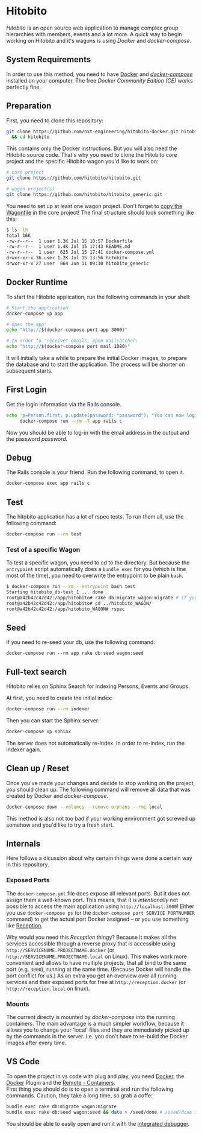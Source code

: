 # Hitobito

_Hitobito_ is an open source web application to manage complex group hierarchies with members, events and a lot more.
A quick way to begin working on Hitobito and it's wagons is using _Docker_ and _docker-compose_.

## System Requirements

In order to use this method, you need to have [Docker][docker] and _[docker-compose][doco]_ installed on your computer.
The free _Docker Community Edition (CE)_ works perfectly fine.

[docker]: https://docs.docker.com/install/
[doco]: https://docs.docker.com/compose/install/

## Preparation

First, you need to clone this repository:

```bash
git clone https://github.com/nxt-engineering/hitobito-docker.git hitobito \
  && cd hitobito
```

This contains only the Docker instructions.
But you will also need the Hitobito source code.
That's why you need to clone the Hitobito core project and the specific Hitobito wagon you'd like to work on:

```bash
# core project
git clone https://github.com/hitobito/hitobito.git

# wagon project(s)
git clone https://github.com/hitobito/hitobito_generic.git
```

You need to set up at least one wagon project. Don't forget to [copy the Wagonfile](https://github.com/hitobito/hitobito/blob/master/doc/development/04_wagons.md#grundlegendes) in the core project!
The final structure should look something like this:

```bash
$ ls -lh
total 16K
-rw-r--r--  1 user 1.3K Jul 15 10:57 Dockerfile
-rw-r--r--  1 user 1.4K Jul 15 17:43 README.md
-rw-r--r--  1 user  625 Jul 15 17:41 docker-compose.yml
drwxr-xr-x 36 user 1.2K Jul 15 13:56 hitobito
drwxr-xr-x 27 user  864 Jun 11 09:30 hitobito_generic
```

## Docker Runtime

To start the Hitobito application, run the following commands in your shell:

```bash
# Start the application
docker-compose up app

# Open the app:
echo "http://$(docker-compose port app 3000)"

# In order to "receive" emails, open mailcatcher:
echo "http://$(docker-compose port mail 1080)"
```

It will initially take a while to prepare the initial Docker images, to prepare the database and to start the application.
The process will be shorter on subsequent starts.

## First Login

Get the login information via the Rails console.

```bash
echo 'p=Person.first; p.update(password: "password"); "You can now login as #{p.email} with the password \"password\""' | \
     docker-compose run --rm -T app rails c
```

Now you should be able to log-in with the email address in the output and the password _password_.

## Debug

The Rails console is your friend.
Run the following command, to open it.

```bash
docker-compose exec app rails c
```

## Test

The hitobito application has a lot of rspec tests.
To run them all, use the following command:

```bash
docker-compose run --rm test
```

### Test of a specific Wagon

To test a specific wagon, you need to cd to the directory.
But because the `entrypoint` script automatically does a `bundle exec` for you (which is fine most of the time), you need to overwrite the entrypoint to be plain `bash`.

```bash
$ docker-compose run --rm --entrypoint bash test
Starting hitobito_db-test_1 ... done
root@a42b42c42d42:/app/hitobito# rake db:migrate wagon:migrate # if you changed the db schema
root@a42b42c42d42:/app/hitobito# cd ../hitobito_WAGON/
root@a42b42c42d42:/app/hitobito_WAGON# rspec
```

## Seed

If you need to re-seed your db, use the following command:

```
docker-compose run --rm app rake db:seed wagon:seed
```

## Full-text search

Hitobito relies on Sphinx Search for indexing Persons, Events and Groups.

At first, you need to create the initial index:

```bash
docker-compose run --rm indexer
```

Then you can start the Sphinx server:

```bash
docker-compose up sphinx
```

The server does not automatically re-index.
In order to re-index, run the indexer again.

## Clean up / Reset

Once you've made your changes and decide to stop working on the project, you should clean up. The following command will remove all data that was created by Docker and _docker-compose_.

```bash
docker-compose down --volumes --remove-orphans --rmi local
```

This method is also not too bad if your working environment got screwed up somehow and you'd like to try a fresh start.

## Internals

Here follows a dicussion about why certain things were done a certain way in this repository.

### Exposed Ports

The `docker-compose.yml` file does expose all relevant ports.
But it does not assign them a well-known port.
This means, that it is _intentionally_ not possible to access the main application using `http://localhost:3000`!
Either you use `docker-compose ps` (or the `docker-compose port SERVICE PORTNUMBER` command) to get the actual port Docker assigned – or you use something like [Reception](https://github.com/nxt-engineering/reception).

Why would you need this _Reception_ thingy? Because it makes all the services accessible through a reverse proxy that is accessible using `http://SERVICENAME.PROJECTNAME.docker` (or `http://SERVICENAME.PROJECTNAME.local` on Linux).
This makes work more convenient and allows to have multiple projects, that all bind to the same port (e.g. `3000`), running at the same time.
(Because Docker will handle the port conflict for us.)
As an extra you get an overview over all running services and their exposed ports for free at `http://reception.docker` (or `http://reception.local` on linux).

### Mounts

The current directy is mounted by _docker-compose_ into the running containers.
The main advantage is a much simpler workflow, because it allows you to change your 'local' files and they are immediately picked up by the commands in the server.
I.e. you don't have to re-build the Docker images after every time.

## VS Code

To open the project in vs code with plug and play, you need [Docker](https://docs.docker.com/install/), the [Docker](https://marketplace.visualstudio.com/items?itemName=ms-azuretools.vscode-docker) Plugin and the [Remote - Containers](https://marketplace.visualstudio.com/items?itemName=ms-vscode-remote.remote-containers).  
First thing you should do is to open a terminal and run the following commands. Caution, they take a long time, so grab a coffe:
```sh
bundle exec rake db:migrate wagon:migrate
bundle exec rake db:seed wagon:seed && date > /seed/done # /seed/done is used by the docker entrypoint…
```  
You should be able to easily open and run it with the [integrated debugger](https://code.visualstudio.com/docs/editor/debugging).